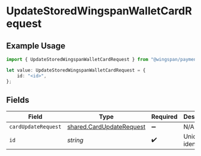 # UpdateStoredWingspanWalletCardRequest

## Example Usage

```typescript
import { UpdateStoredWingspanWalletCardRequest } from "@wingspan/payments/sdk/models/operations";

let value: UpdateStoredWingspanWalletCardRequest = {
    id: "<id>",
};
```

## Fields

| Field                                                                       | Type                                                                        | Required                                                                    | Description                                                                 |
| --------------------------------------------------------------------------- | --------------------------------------------------------------------------- | --------------------------------------------------------------------------- | --------------------------------------------------------------------------- |
| `cardUpdateRequest`                                                         | [shared.CardUpdateRequest](../../../sdk/models/shared/cardupdaterequest.md) | :heavy_minus_sign:                                                          | N/A                                                                         |
| `id`                                                                        | *string*                                                                    | :heavy_check_mark:                                                          | Unique identifier                                                           |